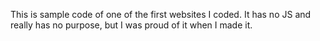 This is sample code of one of the first websites I coded. It has no JS and really has no purpose, but I was proud of it when I made it.
